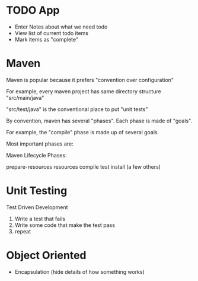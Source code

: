 # TODO App

- Enter Notes about what we need todo
- View list of current todo items
- Mark items as "complete"

# Maven 

Maven is popular because it prefers "convention over configuration"

For example, every maven project has same directory structure "src/main/java"

"src/test/java" is the conventional place to put "unit tests"

By convention, maven has several "phases". Each phase is made of "goals". 

For example, the "compile" phase is made up of several goals. 

Most important phases are: 

Maven Lifecycle Phases: 

prepare-resources
resources
compile
test
install
(a few others)


# Unit Testing

Test Driven Development 

1. Write a test that fails
2. Write some code that make the test pass
3. repeat

# Object Oriented

- Encapsulation (hide details of how something works)